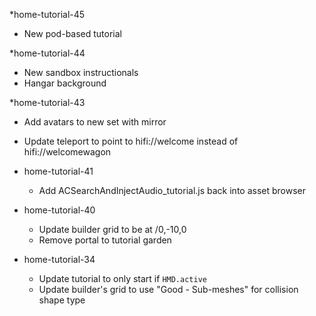  *home-tutorial-45
  * New pod-based tutorial

  *home-tutorial-44
   * New sandbox instructionals
   * Hangar background 
   
  *home-tutorial-43
   * Add avatars to new set with mirror
   * Update teleport to point to hifi://welcome instead of hifi://welcomewagon
  
  * home-tutorial-41
  	* Add ACSearchAndInjectAudio_tutorial.js back into asset browser
  
  * home-tutorial-40
    * Update builder grid to be at /0,-10,0
    * Remove portal to tutorial garden

  * home-tutorial-34
    * Update tutorial to only start if `HMD.active`
    * Update builder's grid to use "Good - Sub-meshes" for collision shape type
